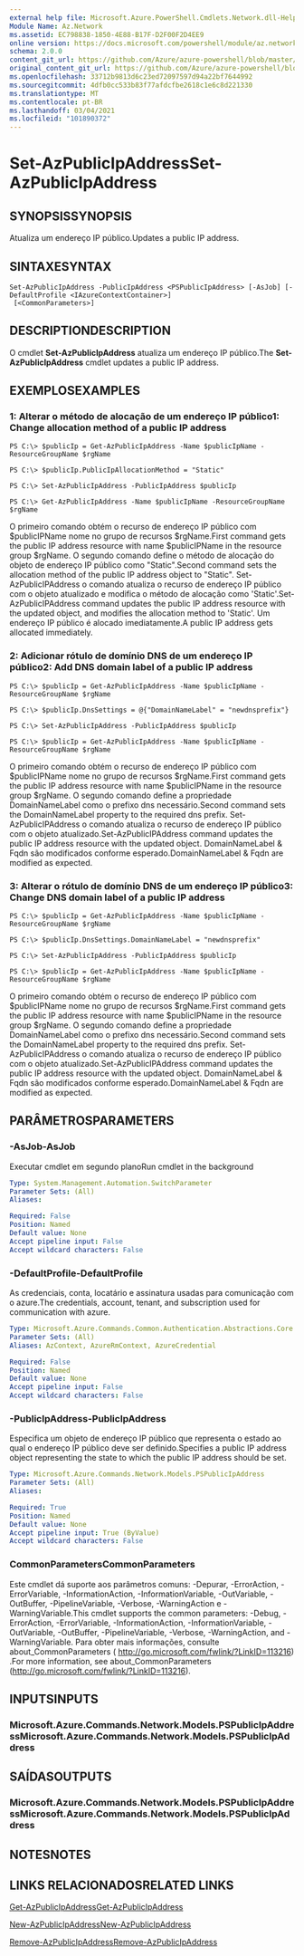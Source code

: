 ```yaml
---
external help file: Microsoft.Azure.PowerShell.Cmdlets.Network.dll-Help.xml
Module Name: Az.Network
ms.assetid: EC798838-1850-4E88-B17F-D2F00F2D4EE9
online version: https://docs.microsoft.com/powershell/module/az.network/set-azpublicipaddress
schema: 2.0.0
content_git_url: https://github.com/Azure/azure-powershell/blob/master/src/Network/Network/help/Set-AzPublicIpAddress.md
original_content_git_url: https://github.com/Azure/azure-powershell/blob/master/src/Network/Network/help/Set-AzPublicIpAddress.md
ms.openlocfilehash: 33712b9813d6c23ed72097597d94a22bf7644992
ms.sourcegitcommit: 4dfb0cc533b83f77afdcfbe2618c1e6c8d221330
ms.translationtype: MT
ms.contentlocale: pt-BR
ms.lasthandoff: 03/04/2021
ms.locfileid: "101890372"
---
```

# <span data-ttu-id="7b70e-101">Set-AzPublicIpAddress</span><span class="sxs-lookup"><span data-stu-id="7b70e-101">Set-AzPublicIpAddress</span></span>

## <span data-ttu-id="7b70e-102">SYNOPSIS</span><span class="sxs-lookup"><span data-stu-id="7b70e-102">SYNOPSIS</span></span>
<span data-ttu-id="7b70e-103">Atualiza um endereço IP público.</span><span class="sxs-lookup"><span data-stu-id="7b70e-103">Updates a public IP address.</span></span>

## <span data-ttu-id="7b70e-104">SINTAXE</span><span class="sxs-lookup"><span data-stu-id="7b70e-104">SYNTAX</span></span>

```
Set-AzPublicIpAddress -PublicIpAddress <PSPublicIpAddress> [-AsJob] [-DefaultProfile <IAzureContextContainer>]
 [<CommonParameters>]
```

## <span data-ttu-id="7b70e-105">DESCRIPTION</span><span class="sxs-lookup"><span data-stu-id="7b70e-105">DESCRIPTION</span></span>
<span data-ttu-id="7b70e-106">O cmdlet **Set-AzPublicIpAddress** atualiza um endereço IP público.</span><span class="sxs-lookup"><span data-stu-id="7b70e-106">The **Set-AzPublicIpAddress** cmdlet updates a public IP address.</span></span>

## <span data-ttu-id="7b70e-107">EXEMPLOS</span><span class="sxs-lookup"><span data-stu-id="7b70e-107">EXAMPLES</span></span>

### <span data-ttu-id="7b70e-108">1: Alterar o método de alocação de um endereço IP público</span><span class="sxs-lookup"><span data-stu-id="7b70e-108">1: Change allocation method of a public IP address</span></span>
```
PS C:\> $publicIp = Get-AzPublicIpAddress -Name $publicIpName -ResourceGroupName $rgName

PS C:\> $publicIp.PublicIpAllocationMethod = "Static"
    
PS C:\> Set-AzPublicIpAddress -PublicIpAddress $publicIp

PS C:\> Get-AzPublicIpAddress -Name $publicIpName -ResourceGroupName $rgName
```

 <span data-ttu-id="7b70e-109">O primeiro comando obtém o recurso de endereço IP público com $publicIPName nome no grupo de recursos $rgName.</span><span class="sxs-lookup"><span data-stu-id="7b70e-109">First command gets the public IP address resource with name $publicIPName in the resource group $rgName.</span></span>
<span data-ttu-id="7b70e-110">O segundo comando define o método de alocação do objeto de endereço IP público como "Static".</span><span class="sxs-lookup"><span data-stu-id="7b70e-110">Second command sets the allocation method of the public IP address object to "Static".</span></span>
<span data-ttu-id="7b70e-111">Set-AzPublicIPAddress o comando atualiza o recurso de endereço IP público com o objeto atualizado e modifica o método de alocação como 'Static'.</span><span class="sxs-lookup"><span data-stu-id="7b70e-111">Set-AzPublicIPAddress command updates the public IP address resource with the updated object, and modifies the allocation method to 'Static'.</span></span> <span data-ttu-id="7b70e-112">Um endereço IP público é alocado imediatamente.</span><span class="sxs-lookup"><span data-stu-id="7b70e-112">A public IP address gets allocated immediately.</span></span>

### <span data-ttu-id="7b70e-113">2: Adicionar rótulo de domínio DNS de um endereço IP público</span><span class="sxs-lookup"><span data-stu-id="7b70e-113">2: Add DNS domain label of a public IP address</span></span>
```
PS C:\> $publicIp = Get-AzPublicIpAddress -Name $publicIpName -ResourceGroupName $rgName

PS C:\> $publicIp.DnsSettings = @{"DomainNameLabel" = "newdnsprefix"}
    
PS C:\> Set-AzPublicIpAddress -PublicIpAddress $publicIp

PS C:\> $publicIp = Get-AzPublicIpAddress -Name $publicIpName -ResourceGroupName $rgName
```

<span data-ttu-id="7b70e-114">O primeiro comando obtém o recurso de endereço IP público com $publicIPName nome no grupo de recursos $rgName.</span><span class="sxs-lookup"><span data-stu-id="7b70e-114">First command gets the public IP address resource with name $publicIPName in the resource group $rgName.</span></span>
<span data-ttu-id="7b70e-115">O segundo comando define a propriedade DomainNameLabel como o prefixo dns necessário.</span><span class="sxs-lookup"><span data-stu-id="7b70e-115">Second command sets the DomainNameLabel property to the required dns prefix.</span></span>
<span data-ttu-id="7b70e-116">Set-AzPublicIPAddress o comando atualiza o recurso de endereço IP público com o objeto atualizado.</span><span class="sxs-lookup"><span data-stu-id="7b70e-116">Set-AzPublicIPAddress command updates the public IP address resource with the updated object.</span></span> <span data-ttu-id="7b70e-117">DomainNameLabel & Fqdn são modificados conforme esperado.</span><span class="sxs-lookup"><span data-stu-id="7b70e-117">DomainNameLabel & Fqdn are modified as expected.</span></span>
    
### <span data-ttu-id="7b70e-118">3: Alterar o rótulo de domínio DNS de um endereço IP público</span><span class="sxs-lookup"><span data-stu-id="7b70e-118">3: Change DNS domain label of a public IP address</span></span>
```
PS C:\> $publicIp = Get-AzPublicIpAddress -Name $publicIpName -ResourceGroupName $rgName

PS C:\> $publicIp.DnsSettings.DomainNameLabel = "newdnsprefix"
    
PS C:\> Set-AzPublicIpAddress -PublicIpAddress $publicIp

PS C:\> $publicIp = Get-AzPublicIpAddress -Name $publicIpName -ResourceGroupName $rgName
```

<span data-ttu-id="7b70e-119">O primeiro comando obtém o recurso de endereço IP público com $publicIPName nome no grupo de recursos $rgName.</span><span class="sxs-lookup"><span data-stu-id="7b70e-119">First command gets the public IP address resource with name $publicIPName in the resource group $rgName.</span></span>
<span data-ttu-id="7b70e-120">O segundo comando define a propriedade DomainNameLabel como o prefixo dns necessário.</span><span class="sxs-lookup"><span data-stu-id="7b70e-120">Second command sets the DomainNameLabel property to the required dns prefix.</span></span>
<span data-ttu-id="7b70e-121">Set-AzPublicIPAddress o comando atualiza o recurso de endereço IP público com o objeto atualizado.</span><span class="sxs-lookup"><span data-stu-id="7b70e-121">Set-AzPublicIPAddress command updates the public IP address resource with the updated object.</span></span> <span data-ttu-id="7b70e-122">DomainNameLabel & Fqdn são modificados conforme esperado.</span><span class="sxs-lookup"><span data-stu-id="7b70e-122">DomainNameLabel & Fqdn are modified as expected.</span></span>

## <span data-ttu-id="7b70e-123">PARÂMETROS</span><span class="sxs-lookup"><span data-stu-id="7b70e-123">PARAMETERS</span></span>

### <span data-ttu-id="7b70e-124">-AsJob</span><span class="sxs-lookup"><span data-stu-id="7b70e-124">-AsJob</span></span>
<span data-ttu-id="7b70e-125">Executar cmdlet em segundo plano</span><span class="sxs-lookup"><span data-stu-id="7b70e-125">Run cmdlet in the background</span></span>

```yaml
Type: System.Management.Automation.SwitchParameter
Parameter Sets: (All)
Aliases:

Required: False
Position: Named
Default value: None
Accept pipeline input: False
Accept wildcard characters: False
```

### <span data-ttu-id="7b70e-126">-DefaultProfile</span><span class="sxs-lookup"><span data-stu-id="7b70e-126">-DefaultProfile</span></span>
<span data-ttu-id="7b70e-127">As credenciais, conta, locatário e assinatura usadas para comunicação com o azure.</span><span class="sxs-lookup"><span data-stu-id="7b70e-127">The credentials, account, tenant, and subscription used for communication with azure.</span></span>

```yaml
Type: Microsoft.Azure.Commands.Common.Authentication.Abstractions.Core.IAzureContextContainer
Parameter Sets: (All)
Aliases: AzContext, AzureRmContext, AzureCredential

Required: False
Position: Named
Default value: None
Accept pipeline input: False
Accept wildcard characters: False
```

### <span data-ttu-id="7b70e-128">-PublicIpAddress</span><span class="sxs-lookup"><span data-stu-id="7b70e-128">-PublicIpAddress</span></span>
<span data-ttu-id="7b70e-129">Especifica um objeto de endereço IP público que representa o estado ao qual o endereço IP público deve ser definido.</span><span class="sxs-lookup"><span data-stu-id="7b70e-129">Specifies a public IP address object representing the state to which the public IP address should be set.</span></span>

```yaml
Type: Microsoft.Azure.Commands.Network.Models.PSPublicIpAddress
Parameter Sets: (All)
Aliases:

Required: True
Position: Named
Default value: None
Accept pipeline input: True (ByValue)
Accept wildcard characters: False
```

### <span data-ttu-id="7b70e-130">CommonParameters</span><span class="sxs-lookup"><span data-stu-id="7b70e-130">CommonParameters</span></span>
<span data-ttu-id="7b70e-131">Este cmdlet dá suporte aos parâmetros comuns: -Depurar, -ErrorAction, -ErrorVariable, -InformationAction, -InformationVariable, -OutVariable, -OutBuffer, -PipelineVariable, -Verbose, -WarningAction e -WarningVariable.</span><span class="sxs-lookup"><span data-stu-id="7b70e-131">This cmdlet supports the common parameters: -Debug, -ErrorAction, -ErrorVariable, -InformationAction, -InformationVariable, -OutVariable, -OutBuffer, -PipelineVariable, -Verbose, -WarningAction, and -WarningVariable.</span></span> <span data-ttu-id="7b70e-132">Para obter mais informações, consulte about_CommonParameters ( http://go.microsoft.com/fwlink/?LinkID=113216) .</span><span class="sxs-lookup"><span data-stu-id="7b70e-132">For more information, see about_CommonParameters (http://go.microsoft.com/fwlink/?LinkID=113216).</span></span>

## <span data-ttu-id="7b70e-133">INPUTS</span><span class="sxs-lookup"><span data-stu-id="7b70e-133">INPUTS</span></span>

### <span data-ttu-id="7b70e-134">Microsoft.Azure.Commands.Network.Models.PSPublicIpAddress</span><span class="sxs-lookup"><span data-stu-id="7b70e-134">Microsoft.Azure.Commands.Network.Models.PSPublicIpAddress</span></span>

## <span data-ttu-id="7b70e-135">SAÍDAS</span><span class="sxs-lookup"><span data-stu-id="7b70e-135">OUTPUTS</span></span>

### <span data-ttu-id="7b70e-136">Microsoft.Azure.Commands.Network.Models.PSPublicIpAddress</span><span class="sxs-lookup"><span data-stu-id="7b70e-136">Microsoft.Azure.Commands.Network.Models.PSPublicIpAddress</span></span>

## <span data-ttu-id="7b70e-137">NOTES</span><span class="sxs-lookup"><span data-stu-id="7b70e-137">NOTES</span></span>

## <span data-ttu-id="7b70e-138">LINKS RELACIONADOS</span><span class="sxs-lookup"><span data-stu-id="7b70e-138">RELATED LINKS</span></span>

[<span data-ttu-id="7b70e-139">Get-AzPublicIpAddress</span><span class="sxs-lookup"><span data-stu-id="7b70e-139">Get-AzPublicIpAddress</span></span>](./Get-AzPublicIpAddress.md)

[<span data-ttu-id="7b70e-140">New-AzPublicIpAddress</span><span class="sxs-lookup"><span data-stu-id="7b70e-140">New-AzPublicIpAddress</span></span>](./New-AzPublicIpAddress.md)

[<span data-ttu-id="7b70e-141">Remove-AzPublicIpAddress</span><span class="sxs-lookup"><span data-stu-id="7b70e-141">Remove-AzPublicIpAddress</span></span>](./Remove-AzPublicIpAddress.md)


